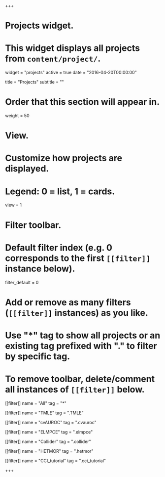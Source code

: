 +++
# Projects widget.
# This widget displays all projects from `content/project/`.
widget = "projects"
active = true
date = "2016-04-20T00:00:00"

title = "Projects"
subtitle = ""

# Order that this section will appear in.
weight = 50

# View.
# Customize how projects are displayed.
# Legend: 0 = list, 1 = cards.
view = 1

# Filter toolbar.

# Default filter index (e.g. 0 corresponds to the first `[[filter]]` instance below).
filter_default = 0

# Add or remove as many filters (`[[filter]]` instances) as you like.
# Use "*" tag to show all projects or an existing tag prefixed with "." to filter by specific tag.

# To remove toolbar, delete/comment all instances of `[[filter]]` below.

[[filter]]
  name = "All"
  tag = "*"
  
[[filter]]
  name = "TMLE"
  tag = ".TMLE"

[[filter]]
  name = "cvAUROC"
  tag = ".cvauroc"

[[filter]]
  name = "ELMPCE"
  tag = ".elmpce"

[[filter]]
  name = "Collider"
  tag = ".collider"

[[filter]]
  name = "HETMOR"
  tag = ".hetmor"

[[filter]]
  name = "CCI_tutorial"
  tag = ".cci_tutorial"
  
+++


